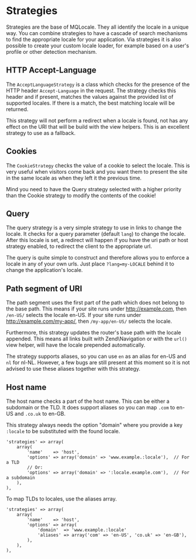 Strategies
===
Strategies are the base of MQLocale. They all identify the locale in a unique way. You can combine strategies to have a cascade of search mechanisms to find the appropriate locale for your application. Via strategies it is also possible to create your custom locale loader, for example based on a user's profile or other detection mechanism.

HTTP Accept-Language
---
The `AcceptLanguageStrategy` is a class which checks for the presence of the HTTP header `Accept-Language` in the request. The strategy checks this header and if present, matches the values against the provided list of supported locales. If there is a match, the best matching locale will be returned.

This strategy will not perform a redirect when a locale is found, not has any effect on the URI that will be build with the view helpers. This is an excellent strategy to use as a fallback.

Cookies
---
The `CookieStrategy` checks the value of a cookie to select the locale. This is very useful when visitors come back and you want them to present the site in the same locale as when they left it the previous time.

Mind you need to have the Query strategy selected with a higher priority than the Cookie strategy to modify the contents of the cookie!

Query
---
The query strategy is a very simple strategy to use in links to change the locale. It checks for a query parameter (default `lang`) to change the locale. After this locale is set, a redirect will happen if you have the uri path or host strategy enabled, to redirect the client to the appropriate url.

The query is quite simple to construct and therefore allows you to enforce a locale in any of your own urls. Just place `?lang=my-LOCALE` behind it to change the application's locale.

Path segment of URI
---
The path segment uses the first part of the path which does not belong to the base path. This means if your site runs under http://example.com, then `/en-US/` selects the locale en-US. If your site runs under http://example.com/my-app/, then `/my-app/en-US/` selects the locale.

Furthermore, this strategy updates the router's base path with the locale appended. This means all links built with Zend\Navigation or with the `url()` view helper, will have the locale prepended automatically.

The strategy supports aliases, so you can use `en` as an alias for en-US and `nl` for nl-NL. However, a few bugs are still present at this moment so it is not advised to use these aliases together with this strategy.

Host name
---
The host name checks a part of the host name. This can be either a subdomain or the TLD. It does support aliases so you can map `.com` to en-US and `.co.uk` to en-GB.

This strategy always needs the option "domain" where you provide a key `:locale` to be substituted with the found locale.

```
'strategies' => array(
    array(
        'name'    => 'host',
        'options' => array('domain' => 'www.example.:locale'),  // For a TLD
        // Or:
        'options' => array('domain' => ':locale.example.com'),  // For a subdomain
    ),
),
```

To map TLDs to locales, use the aliases array.

```
'strategies' => array(
    array(
        'name'    => 'host',
        'options' => array(
            'domain'  => 'www.example.:locale'
            'aliases' => array('com' => 'en-US', 'co.uk' => 'en-GB'),
        ),
    ),
),
```